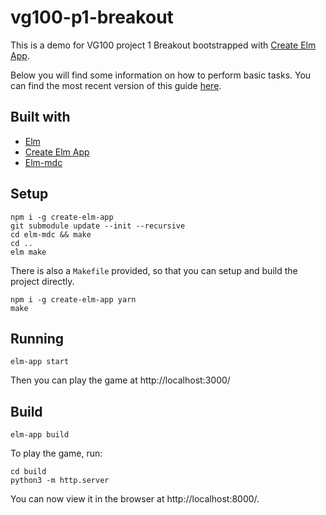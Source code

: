 # vg100-p1-breakout

This is a demo for VG100 project 1 Breakout bootstrapped with [Create Elm App](https://github.com/halfzebra/create-elm-app).

Below you will find some information on how to perform basic tasks.
You can find the most recent version of this guide [here](https://github.com/halfzebra/create-elm-app/blob/master/template/README.md).

## Built with

* [Elm](https://elm-lang.org/)
* [Create Elm App](https://github.com/halfzebra/create-elm-app)
* [Elm-mdc](https://github.com/aforemny/elm-mdc)

## Setup

```shell script
npm i -g create-elm-app
git submodule update --init --recursive
cd elm-mdc && make
cd ..
elm make
```

There is also a `Makefile` provided, so that you can setup and build the project directly.
```
npm i -g create-elm-app yarn
make
```


## Running

```shell script
elm-app start
```
Then you can play the game at  http://localhost:3000/

## Build

```shell script
elm-app build
```
To play the game, run:

```shell script
cd build
python3 -m http.server
```
You can now view it in the browser at http://localhost:8000/.
